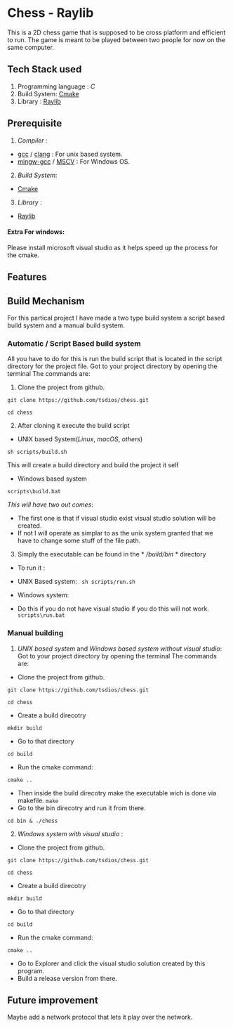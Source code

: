 # Chess - Raylib

This is a 2D chess game that is supposed to be cross platform and efficient to run. 
The game is meant to be played between two people for now on the same computer.

## Tech Stack used 
1. Programming language : *C*
2. Build System: [Cmake](https://cmake.org/)
3. Library : [Raylib](https://www.raylib.com/)

## Prerequisite
1. *Compiler*  : 
-  [gcc](https://gcc.gnu.org/)  / [clang](https://releases.llvm.org/download.html) : For unix based system.
-  [mingw-gcc](https://sourceforge.net/projects/mingw-w64/)  / [MSCV](https://learn.microsoft.com/en-us/cpp/build/reference/compiler-options?view=msvc-170) : For Windows OS.
2. *Build System*: 
- [Cmake](https://cmake.org/)
3. *Library* : 
- [Raylib](https://www.raylib.com/)

#### Extra For windows:
Please install microsoft visual studio as it helps speed up the process for the cmake.

## Features

## Build  Mechanism

For this partical project I have made a two type build system a script based build system and a manual build system.

### Automatic / Script Based build system

All you have to do for this is run the build script that is located in the script directory for the project file.
Got to your project directory by opening the terminal
The commands are:

1. Clone the project from github.
```
git clone https://github.com/tsdios/chess.git 

 ```
```
cd chess
```
2. After cloning it execute the build script

- UNIX based System(*Linux*, *macOS*, *others*)
```
sh scripts/build.sh
```
This will create a build directory and build the project it self

- Windows based system
```
scripts\build.bat
```
*This will have two out comes*:
- The first one is that if visual studio exist visual studio solution will be created.
- If not I will operate as simplar to as the unix system granted that we have to change some stuff of the file path.

3. Simply the executable can be found in the * */build/bin* * directory
- To run it :

 * UNIX Based system: 
``` sh scripts/run.sh```

 * Windows system: 
 - Do this if you do not have visual studio if you do this will not work. 
``` scripts\run.bat```
### Manual building 

1. *UNIX based system* and *Windows based system without visual studio*: 
Got to your project directory by opening the terminal
The commands are:

- Clone the project from github.
```
git clone https://github.com/tsdios/chess.git 

```
```
cd chess
```
- Create a build direcotry 
```
mkdir build
```
- Go to that directory
```
cd build
```
- Run the cmake command:
```
cmake ..
```
- Then inside the build direcotry make the executable wich is done via makefile.
``
make
``
- Go to the bin direcotry and run it from there.
```
cd bin & ./chess
```
2. *Windows system with visual studio* :

- Clone the project from github.
```
git clone https://github.com/tsdios/chess.git 

```
```
cd chess
```
- Create a build direcotry 
```
mkdir build
```
- Go to that directory
```
cd build
```
- Run the cmake command:
```
cmake ..
```
- Go to Explorer and click the visual studio solution created by this program.
- Build a release version from there.


## Future improvement
Maybe add a network protocol that lets it play over the network.

